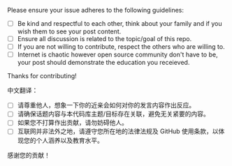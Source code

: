 Please ensure your issue adheres to the following guidelines:

- [ ] Be kind and respectful to each other, think about your family and if you wish them to see your post content.
- [ ] Ensure all discussion is related to the topic/goal of this repo.
- [ ] If you are not willing to contribute, respect the others who are willing to.
- [ ] Internet is chaotic however open source community don't have to be, your post should demonstrate the education you receieved.

Thanks for contributing!

中文翻译：
- [ ] 请尊重他人，想象一下你的近亲会如何对你的发言内容作出反应。
- [ ] 请确保话题内容与本代码库主题/目标存在关联，避免无关紧要的内容。
- [ ] 如果您不打算作出贡献，请勿妨碍他人。
- [ ] 互联网并非法外之地，请遵守您所在地的法律法规及 GitHub 使用条款，以体现您的个人涵养以及教育水平。

感谢您的贡献！
